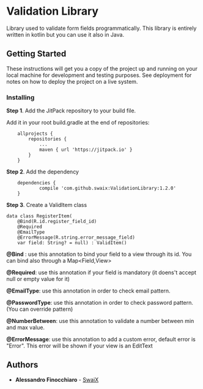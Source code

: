 # Validation Library

Library used to validate form fields programmatically.
This library is entirely written in kotlin but you can use it also in Java.

## Getting Started

These instructions will get you a copy of the project up and running on your local machine for development and testing purposes. See deployment for notes on how to deploy the project on a live system.

### Installing

**Step 1**. Add the JitPack repository to your build file.

Add it in your root build.gradle at the end of repositories:
```
	allprojects {
		repositories {
			...
			maven { url 'https://jitpack.io' }
		}
	}
```

**Step 2**. Add the dependency

```	
	dependencies {
	        compile 'com.github.swaix:ValidationLibrary:1.2.0'
	}
```

**Step 3**. Create a ValidItem class


```	
data class RegisterItem(
	@Bind(R.id.register_field_id) 
	@Required 
	@EmailType 
	@ErrorMessage(R.string.error_message_field) 
	var field: String? = null) : ValidItem()
```	

**@Bind** : use this annotation to bind your field to a view through its id. You can bind also through a Map<Field,View>

**@Required**: use this annotation if your field is mandatory (it doens't accept null or empty value for it)

**@EmailType**: use this annotation in order to check email pattern.

**@PasswordType**: use this annotation in order to check password pattern. (You can override pattern)

**@NumberBetween**: use this annotation to validate a number between min and max value.

**@ErrorMessage**: use this annotation to add a custom error, default error is "Error". This error will be shown if your view is an EditText


## Authors

* **Alessandro Finocchiaro**  - [SwaiX](https://github.com/swaix)


